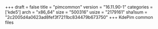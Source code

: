 +++
draft = false
title = "pimcommon"
version = "16.11.90-1"
categories = ['kde5']
arch = "x86_64"
size = "500316"
usize = "2179161"
sha1sum = "2c2005d4a0623ad8fef3f7211bc834479b673750"
+++
KdePim common files